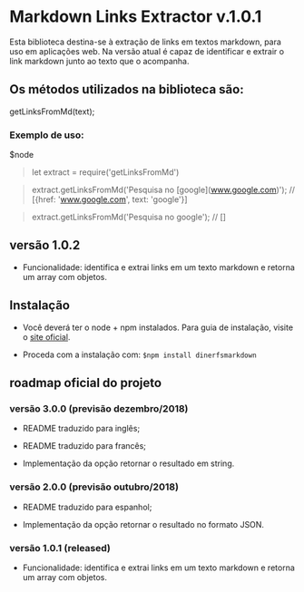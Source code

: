 # **Markdown Links Extractor v.1.0.1**

Esta biblioteca destina-se à extração de links em textos markdown, para uso em aplicações web.
Na versão atual é capaz de identificar e extrair o link markdown junto ao texto que o acompanha.

## **Os métodos utilizados na biblioteca são:**
getLinksFromMd(text);

### Exemplo de uso:
$node
> let extract = require('getLinksFromMd')

> extract.getLinksFromMd('Pesquisa no \[google\](www.google.com)'); // [{href: 'www.google.com', text: 'google'}]

> extract.getLinksFromMd('Pesquisa no google'); // []

## **versão 1.0.2**
* Funcionalidade: identifica e extrai links em um texto markdown e retorna um array com objetos.

## **Instalação**
* Você deverá ter o node + npm instalados. Para guia de instalação, visite o [site oficial](https://www.npmjs.com/get-npm).

* Proceda com a instalação com: `$npm install dinerfsmarkdown`

## **roadmap oficial do projeto**

### **versão 3.0.0 (previsão dezembro/2018)**
* README traduzido para inglês;

* README traduzido para francês;

* Implementação da opção retornar o resultado em string.

### **versão 2.0.0 (previsão outubro/2018)**
* README traduzido para espanhol;

* Implementação da opção retornar o resultado no formato JSON.

### **versão 1.0.1 (released)**
* Funcionalidade: identifica e extrai links em um texto markdown e retorna um array com objetos.